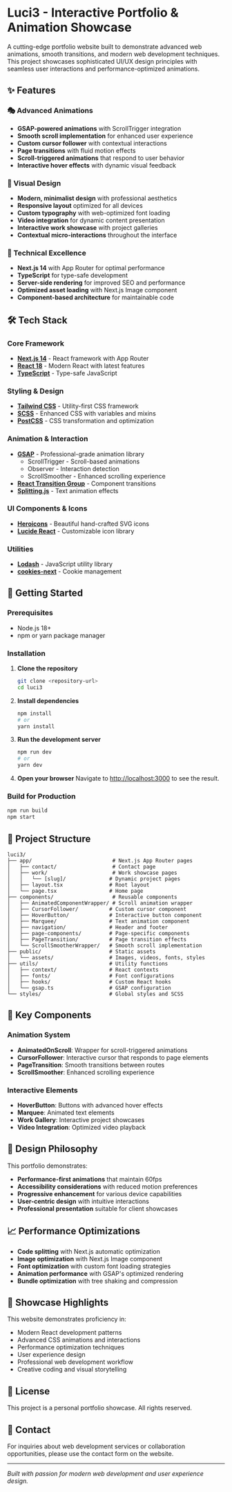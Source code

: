 # Luci3 - Interactive Portfolio & Animation Showcase

A cutting-edge portfolio website built to demonstrate advanced web animations, smooth transitions, and modern web development techniques. This project showcases sophisticated UI/UX design principles with seamless user interactions and performance-optimized animations.

## ✨ Features

### 🎭 Advanced Animations
- **GSAP-powered animations** with ScrollTrigger integration
- **Smooth scroll implementation** for enhanced user experience
- **Custom cursor follower** with contextual interactions
- **Page transitions** with fluid motion effects
- **Scroll-triggered animations** that respond to user behavior
- **Interactive hover effects** with dynamic visual feedback

### 🎨 Visual Design
- **Modern, minimalist design** with professional aesthetics
- **Responsive layout** optimized for all devices
- **Custom typography** with web-optimized font loading
- **Video integration** for dynamic content presentation
- **Interactive work showcase** with project galleries
- **Contextual micro-interactions** throughout the interface

### 🔧 Technical Excellence
- **Next.js 14** with App Router for optimal performance
- **TypeScript** for type-safe development
- **Server-side rendering** for improved SEO and performance
- **Optimized asset loading** with Next.js Image component
- **Component-based architecture** for maintainable code

## 🛠️ Tech Stack

### Core Framework
- **[Next.js 14](https://nextjs.org/)** - React framework with App Router
- **[React 18](https://reactjs.org/)** - Modern React with latest features
- **[TypeScript](https://www.typescriptlang.org/)** - Type-safe JavaScript

### Styling & Design
- **[Tailwind CSS](https://tailwindcss.com/)** - Utility-first CSS framework
- **[SCSS](https://sass-lang.com/)** - Enhanced CSS with variables and mixins
- **[PostCSS](https://postcss.org/)** - CSS transformation and optimization

### Animation & Interaction
- **[GSAP](https://greensock.com/gsap/)** - Professional-grade animation library
  - ScrollTrigger - Scroll-based animations
  - Observer - Interaction detection
  - ScrollSmoother - Enhanced scrolling experience
- **[React Transition Group](https://reactcommunity.org/react-transition-group/)** - Component transitions
- **[Splitting.js](https://splitting.js.org/)** - Text animation effects

### UI Components & Icons
- **[Heroicons](https://heroicons.com/)** - Beautiful hand-crafted SVG icons
- **[Lucide React](https://lucide.dev/)** - Customizable icon library

### Utilities
- **[Lodash](https://lodash.com/)** - JavaScript utility library
- **[cookies-next](https://www.npmjs.com/package/cookies-next)** - Cookie management

## 🚀 Getting Started

### Prerequisites
- Node.js 18+ 
- npm or yarn package manager

### Installation

1. **Clone the repository**
   ```bash
   git clone <repository-url>
   cd luci3
   ```

2. **Install dependencies**
   ```bash
   npm install
   # or
   yarn install
   ```

3. **Run the development server**
   ```bash
   npm run dev
   # or
   yarn dev
   ```

4. **Open your browser**
   Navigate to [http://localhost:3000](http://localhost:3000) to see the result.

### Build for Production

```bash
npm run build
npm start
```

## 📁 Project Structure

```
luci3/
├── app/                          # Next.js App Router pages
│   ├── contact/                  # Contact page
│   ├── work/                     # Work showcase pages
│   │   └── [slug]/              # Dynamic project pages
│   ├── layout.tsx               # Root layout
│   └── page.tsx                 # Home page
├── components/                   # Reusable components
│   ├── AnimatedComponentWrapper/ # Scroll animation wrapper
│   ├── CursorFollower/          # Custom cursor component
│   ├── HoverButton/             # Interactive button component
│   ├── Marquee/                 # Text animation component
│   ├── navigation/              # Header and footer
│   ├── page-components/         # Page-specific components
│   ├── PageTransition/          # Page transition effects
│   └── ScrollSmootherWrapper/   # Smooth scroll implementation
├── public/                      # Static assets
│   └── assets/                  # Images, videos, fonts, styles
├── utils/                       # Utility functions
│   ├── context/                 # React contexts
│   ├── fonts/                   # Font configurations
│   ├── hooks/                   # Custom React hooks
│   └── gsap.ts                  # GSAP configuration
└── styles/                      # Global styles and SCSS
```

## 🎯 Key Components

### Animation System
- **AnimatedOnScroll**: Wrapper for scroll-triggered animations
- **CursorFollower**: Interactive cursor that responds to page elements
- **PageTransition**: Smooth transitions between routes
- **ScrollSmoother**: Enhanced scrolling experience

### Interactive Elements
- **HoverButton**: Buttons with advanced hover effects
- **Marquee**: Animated text elements
- **Work Gallery**: Interactive project showcases
- **Video Integration**: Optimized video playback

## 🎨 Design Philosophy

This portfolio demonstrates:
- **Performance-first animations** that maintain 60fps
- **Accessibility considerations** with reduced motion preferences
- **Progressive enhancement** for various device capabilities
- **User-centric design** with intuitive interactions
- **Professional presentation** suitable for client showcases

## 📈 Performance Optimizations

- **Code splitting** with Next.js automatic optimization
- **Image optimization** with Next.js Image component
- **Font optimization** with custom font loading strategies
- **Animation performance** with GSAP's optimized rendering
- **Bundle optimization** with tree shaking and compression

## 🌟 Showcase Highlights

This website demonstrates proficiency in:
- Modern React development patterns
- Advanced CSS animations and interactions
- Performance optimization techniques
- User experience design
- Professional web development workflow
- Creative coding and visual storytelling

## 📝 License

This project is a personal portfolio showcase. All rights reserved.

## 🤝 Contact

For inquiries about web development services or collaboration opportunities, please use the contact form on the website.

---

*Built with passion for modern web development and user experience design.*

